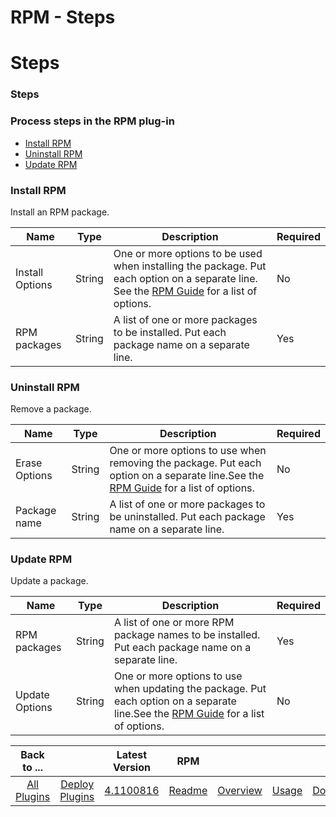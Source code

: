 
RPM - Steps
===========

# Steps


### Steps




### Process steps in the RPM plug-in

* [Install RPM](#install_rpm)
* [Uninstall RPM](#uninstall_rpm)
* [Update RPM](#update_rpm)


### Install RPM

Install an RPM package.


| Name | Type | Description                                                                                                          | Required |
| ---- | ---- | -------------------------------------------------------------------------------------------------------------------- | -------- |
| Install Options | String | One or more options to be used when installing the package. Put each option on a separate line. See the [RPM Guide](http://rpm5.org/docs/rpm-guide.html) for a list of options. | No |
| RPM packages | String | A list of one or more packages to be installed. Put each package name on a separate line. | Yes |

### Uninstall RPM

Remove a package.


| Name | Type | Description                                                                                                          | Required |
| ---- | ---- | -------------------------------------------------------------------------------------------------------------------- | -------- |
| Erase Options | String | One or more options to use when removing the package. Put each option on a separate line.See the [RPM Guide](http://rpm5.org/docs/rpm-guide.html) for a list of options. | No |
| Package name | String | A list of one or more packages to be uninstalled. Put each package name on a separate line. | Yes |

### Update RPM

Update a package.


| Name | Type | Description                                                                                                          | Required |
| ---- | ---- | -------------------------------------------------------------------------------------------------------------------- | -------- |
| RPM packages | String | A list of one or more RPM package names to be installed. Put each package name on a separate line. | Yes |
| Update Options | String | One or more options to use when updating the package. Put each option on a separate line.See the [RPM Guide](http://rpm5.org/docs/rpm-guide.html) for a list of options. | No |



|Back to ...||Latest Version|RPM ||||
| :---: | :---: | :---: | :---: | :---: | :---: | :---: |
|[All Plugins](../../index.md)|[Deploy Plugins](../README.md)|[4.1100816](https://raw.githubusercontent.com/UrbanCode/IBM-UCD-PLUGINS/main/files/RPM/RPM-4.1100816.zip)|[Readme](README.md)|[Overview](overview.md)|[Usage](usage.md)|[Downloads](downloads.md)|
